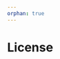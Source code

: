 ```yaml
---
orphan: true
---
```


# License

```{include} ../LICENSE

```
                                                                                                                                                                                                                                                                                                                